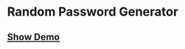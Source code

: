 # Random Password Generator

## <a href="https://medoo-dev.github.io/random-password-generator/" target="_blank">Show Demo</a>
